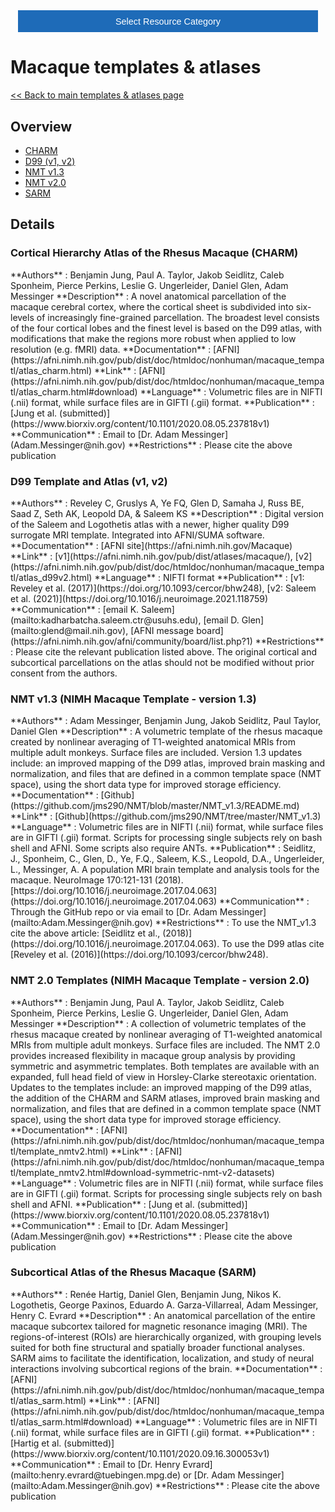<!-- This piece of code configures a dropdown button for resource categories. It should be present on every page where you want the button -->
<head><meta name="viewport" content="width=device-width, initial-scale=1"><style>
.dropbtn {background-color: #1e6bb8; color: white; padding: 16px; font-size: 1rem; border: none; cursor: pointer; width: 30rem}
.dropbtn:hover, .dropbtn:focus {background-color: #2980B9;}
.dropdown {position: relative; display: inline-block;}
.dropdown-content {display: none; position: absolute; background-color: #f1f1f1; min-width: 100%; overflow: auto; box-shadow: 0px 8px 16px 0px rgba(0,0,0,0.2); z-index: 1; text-align: center; font-size: 1rem;}
.dropdown-content a { color: black; padding: 12px 16px; text-decoration: none; display: block;}
.dropdown a:hover {background-color: #ddd;}
.show {display: block;}
.dropbtn + .dropbtn { margin-left: auto; }
@media screen and (min-width: 64em) { .dropbtn { max-width: 64rem; width: 40rem; padding: 0.75rem 1rem; } }
@media screen and (min-width: 42em) and (max-width: 64em) { .dropbtn { width: 30rem; padding: 0.6rem 0.9rem; font-size: 0.9rem; } }
@media screen and (max-width: 42em) { .dropbtn { display: block; width: 20rem; padding: 0.75rem; font-size: 0.9rem; }
.dropbtn + .dropbtn { margin-top: 1rem; margin-left: 0; } }
</style></head>
<!------------------------------------------------------------------------>

<!-- This is the actual button -->
<center><div class="dropdown">
  <button onclick="myFunction()" class="dropbtn">Select Resource Category</button>
  <div id="myDropdown" class="dropdown-content">
    <a href="templates_and_atlases">Templates & atlases</a>
    <a href="pipelines_general">General analysis</a>
    <a href="pipelines_structural">Structural analysis</a>
    <a href="pipelines_fmri">Functional analysis</a>
    <a href="pipelines_diffusion">Diffusion analysis</a>
    <a href="pipelines_cross-species">Cross-species analysis</a>
    <a href="data_sharing">Data sharing</a>
    <a href="software_packages">Software packages</a>
    <a href="hardware">Hardware & protocols</a>
  </div>
</div></center>

<!-- This script handles the button dynamics -->
<script>
function myFunction() {document.getElementById("myDropdown").classList.toggle("show");}
window.onclick = function(event) {
  if (!event.target.matches('.dropbtn')) { var dropdowns = document.getElementsByClassName("dropdown-content"); var i;
    for (i = 0; i < dropdowns.length; i++) {var openDropdown = dropdowns[i]; if (openDropdown.classList.contains('show')) {openDropdown.classList.remove('show'); } } }
} 
</script>



<!-- Start normal content here -->
# Macaque templates & atlases

[<< Back to main templates & atlases page](templates_and_atlases.md)
  

## Overview     
- [CHARM](templates_and_atlases_macaque.md#CHARM)     
- [D99 (v1, v2)](templates_and_atlases_macaque.md#D99)     
- [NMT v1.3](templates_and_atlases_macaque.md#NMTv1.3)     
- [NMT v2.0](templates_and_atlases_macaque.md#NMTv2.0)
- [SARM](templates_and_atlases_macaque.md#SARM)

## Details

<a name="CHARM"></a>
### Cortical Hierarchy Atlas of the Rhesus Macaque (CHARM)      
<div class="rw-ui-container" data-title="charm rating"></div>    
**Authors**         : Benjamin Jung, Paul A. Taylor, Jakob Seidlitz, Caleb Sponheim, Pierce Perkins, Leslie G. Ungerleider, Daniel Glen, Adam Messinger    
**Description**     : A novel anatomical parcellation of the macaque cerebral cortex, where the cortical sheet is subdivided into six-levels of increasingly fine-grained parcellation. The broadest level consists of the four cortical lobes and the finest level is based on the D99 atlas, with modifications that make the regions more robust when applied to low resolution (e.g. fMRI) data.      
**Documentation**   : [AFNI](https://afni.nimh.nih.gov/pub/dist/doc/htmldoc/nonhuman/macaque_tempatl/atlas_charm.html)        
**Link**            : [AFNI](https://afni.nimh.nih.gov/pub/dist/doc/htmldoc/nonhuman/macaque_tempatl/atlas_charm.html#download)      
**Language**        : Volumetric files are in NIFTI (.nii) format, while surface files are in GIFTI (.gii) format.      
**Publication**     : [Jung et al. (submitted)](https://www.biorxiv.org/content/10.1101/2020.08.05.237818v1)
**Communication**   : Email to [Dr. Adam Messinger](Adam.Messinger@nih.gov)                                       
**Restrictions**    : Please cite the above publication                                     

<a name="D99"></a>
### D99 Template and Atlas (v1, v2)      
<div class="rw-ui-container" data-title="d99 rating"></div>    
**Authors**         : Reveley C, Gruslys A, Ye FQ, Glen D, Samaha J, Russ BE, Saad Z, Seth AK, Leopold DA, & Saleem KS	     
**Description**     : Digital version of the Saleem and Logothetis atlas with a newer, higher quality D99 surrogate MRI template. Integrated into AFNI/SUMA software.                                         
**Documentation**   : [AFNI site](https://afni.nimh.nih.gov/Macaque)     
**Link**            : [v1](https://afni.nimh.nih.gov/pub/dist/atlases/macaque/), [v2](https://afni.nimh.nih.gov/pub/dist/doc/htmldoc/nonhuman/macaque_tempatl/atlas_d99v2.html)   
**Language**        : NIFTI format     
**Publication**     : [v1: Reveley et al. (2017)](https://doi.org/10.1093/cercor/bhw248), [v2: Saleem et al. (2021)](https://doi.org/10.1016/j.neuroimage.2021.118759)                     
**Communication**   : [email K. Saleem](mailto:kadharbatcha.saleem.ctr@usuhs.edu), [email D. Glen](mailto:glend@mail.nih.gov), [AFNI message board](https://afni.nimh.nih.gov/afni/community/board/list.php?1)    
**Restrictions**    : Please cite the relevant publication listed above. The original cortical and subcortical parcellations on the atlas should not be modified without prior consent from the authors.    

<a name="NMTv1.3"></a>
### NMT v1.3 (NIMH Macaque Template - version 1.3)       
<div class="rw-ui-container" data-title="nmt1 rating"></div>    
**Authors**         : Adam Messinger, Benjamin Jung, Jakob Seidlitz, Paul Taylor, Daniel Glen	             
**Description**     : A volumetric template of the rhesus macaque created by nonlinear averaging of T1-weighted anatomical MRIs from multiple adult monkeys. Surface files are included. Version 1.3 updates include: an improved mapping of the D99 atlas, improved brain masking and normalization, and files that are defined in a common template space (NMT space), using the short data type for improved storage efficiency.                                   
**Documentation**   : [Github](https://github.com/jms290/NMT/blob/master/NMT_v1.3/README.md)     
**Link**            : [Github](https://github.com/jms290/NMT/tree/master/NMT_v1.3)    
**Language**        : Volumetric files are in NIFTI (.nii) format, while surface files are in GIFTI (.gii) format. Scripts for processing single subjects rely on bash shell and AFNI. Some scripts also require ANTs.                        
**Publication**     : Seidlitz, J., Sponheim, C., Glen, D., Ye, F.Q., Saleem, K.S., Leopold, D.A., Ungerleider, L., Messinger, A. A population MRI brain template and analysis tools for the macaque. NeuroImage 170:121-131 (2018). [https://doi.org/10.1016/j.neuroimage.2017.04.063](https://doi.org/10.1016/j.neuroimage.2017.04.063)                       
**Communication**   : Through the GitHub repo or via email to [Dr. Adam Messinger](mailto:Adam.Messinger@nih.gov)                       
**Restrictions**    : To use the NMT_v1.3 cite the above article:  [Seidlitz et al., (2018)](https://doi.org/10.1016/j.neuroimage.2017.04.063). To use the D99 atlas cite [Reveley et al. (2016)](https://doi.org/10.1093/cercor/bhw248).

<a name="NMTv2.0"></a>
### NMT 2.0 Templates (NIMH Macaque Template - version 2.0)   
<div class="rw-ui-container" data-title="nmt2 rating"></div>    
**Authors**         : Benjamin Jung, Paul A. Taylor, Jakob Seidlitz, Caleb Sponheim, Pierce Perkins, Leslie G. Ungerleider, Daniel Glen, Adam Messinger           
**Description**     : A collection of volumetric templates of the rhesus macaque created by nonlinear averaging of T1-weighted anatomical MRIs from multiple adult monkeys. Surface files are included. The NMT 2.0 provides increased flexibility in macaque group analysis by providing symmetric and asymmetric templates. Both templates are available with an expanded, full head field of view in Horsley-Clarke stereotaxic orientation. Updates to the templates include: an improved mapping of the D99 atlas, the addition of the CHARM and SARM atlases, improved brain masking and normalization, and files that are defined in a common template space (NMT space), using the short data type for improved storage efficiency.                                   
**Documentation**   : [AFNI](https://afni.nimh.nih.gov/pub/dist/doc/htmldoc/nonhuman/macaque_tempatl/template_nmtv2.html)     
**Link**            : [AFNI](https://afni.nimh.nih.gov/pub/dist/doc/htmldoc/nonhuman/macaque_tempatl/template_nmtv2.html#download-symmetric-nmt-v2-datasets)       
**Language**        : Volumetric files are in NIFTI (.nii) format, while surface files are in GIFTI (.gii) format. Scripts for processing single subjects rely on bash shell and AFNI.                        
**Publication**     : [Jung et al. (submitted)](https://www.biorxiv.org/content/10.1101/2020.08.05.237818v1)                     
**Communication**   : Email to [Dr. Adam Messinger](Adam.Messinger@nih.gov)             
**Restrictions**    : Please cite the above publication

<a name="SARM"></a>
### Subcortical Atlas of the Rhesus Macaque (SARM)         
<div class="rw-ui-container" data-title="sarm rating"></div>    
**Authors**         : Renée Hartig, Daniel Glen, Benjamin Jung, Nikos K. Logothetis, George Paxinos, Eduardo A. Garza-Villarreal, Adam Messinger, Henry C. Evrard                  
**Description**     : An anatomical parcellation of the entire macaque subcortex tailored for magnetic resonance imaging (MRI). The regions-of-interest (ROIs) are hierarchically organized, with grouping levels suited for both fine structural and spatially broader functional analyses. SARM aims to facilitate the identification, localization, and study of neural interactions involving subcortical regions of the brain.                        
**Documentation**   : [AFNI](https://afni.nimh.nih.gov/pub/dist/doc/htmldoc/nonhuman/macaque_tempatl/atlas_sarm.html)        
**Link**            : [AFNI](https://afni.nimh.nih.gov/pub/dist/doc/htmldoc/nonhuman/macaque_tempatl/atlas_sarm.html#download)     
**Language**        : Volumetric files are in NIFTI (.nii) format, while surface files are in GIFTI (.gii) format.        
**Publication**     : [Hartig et al. (submitted)](https://www.biorxiv.org/content/10.1101/2020.09.16.300053v1)      
**Communication**   : Email to [Dr. Henry Evrard](mailto:henry.evrard@tuebingen.mpg.de) or [Dr. Adam Messinger](mailto:Adam.Messinger@nih.gov)                                      
**Restrictions**    : Please cite the above publication                                      

[//]: # (This script is necessary to render the rating widgets)
[//]: # (Use this code to insert a widget)
[//]: # (<div class="rw-ui-container" data-title="test rating"></div>)

<script type="text/javascript">(function(d, t, e, m){
    // Async Rating-Widget initialization.
    window.RW_Async_Init = function(){
        RW.init({
            huid: "461543",
            uid: "08f35e7d11687ef3ae7b3e7c219b6114",
            source: "website",
            options: {
                "advanced": {
                    "layout": {
                        "lineHeight": "12px"
                    },
                    "nero": {
                        "showDislike": false
                    },
                    "text": {
                        "rateThis": "Like this resource"
                    }
                },
                "type": "nero",
                "style": "check",
                "isDummy": false,
                "showTooltip": false,
            } 
        });
        RW.render();
    };
        // Append Rating-Widget JavaScript library.
    var rw, s = d.getElementsByTagName(e)[0], id = "rw-js",
        l = d.location, ck = "Y" + t.getFullYear() + 
        "M" + t.getMonth() + "D" + t.getDate(), p = l.protocol,
        f = ((l.search.indexOf("DBG=") > -1) ? "" : ".min"),
        a = ("https:" == p ? "secure." + m + "js/" : "js." + m);
    if (d.getElementById(id)) return;              
    rw = d.createElement(e);
    rw.id = id; rw.async = true; rw.type = "text/javascript";
    rw.src = p + "//" + a + "external" + f + ".js?ck=" + ck;
    s.parentNode.insertBefore(rw, s);
    }(document, new Date(), "script", "rating-widget.com/"));
</script>
